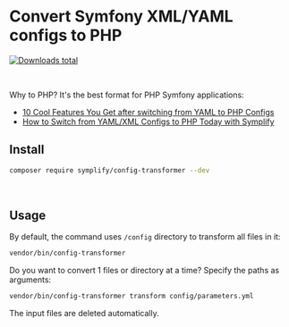 # Convert Symfony XML/YAML configs to PHP

[![Downloads total](https://img.shields.io/packagist/dt/symplify/config-transformer.svg?style=flat-square)](https://packagist.org/packages/symplify/config-transformer/stats)

<br>

Why to PHP? It's the best format for PHP Symfony applications:

* [10 Cool Features You Get after switching from YAML to PHP Configs](https://tomasvotruba.com/blog/2020/07/16/10-cool-features-you-get-after-switching-from-yaml-to-php-configs/)
* [How to Switch from YAML/XML Configs to PHP Today with Symplify](https://tomasvotruba.com/blog/2020/07/27/how-to-switch-from-yaml-xml-configs-to-php-today-with-migrify/)

## Install

```bash
composer require symplify/config-transformer --dev
```

<br>

## Usage

By default, the command uses `/config` directory to transform all files in it:

```bash
vendor/bin/config-transformer
```

Do you want to convert 1 files or directory at a time? Specify the paths as arguments:

```bash
vendor/bin/config-transformer transform config/parameters.yml
```

The input files are deleted automatically.
